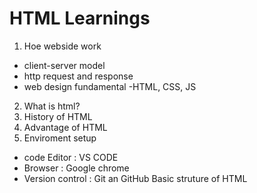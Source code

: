 # HTML Learnings

1. Hoe webside work

- client-server model
- http request and response
- web design fundamental -HTML, CSS, JS

2. What is html?
3. History of HTML
4. Advantage of HTML
5. Enviroment setup

- code Editor : VS CODE
- Browser : Google chrome
- Version control : Git an GitHub
Basic struture of HTML